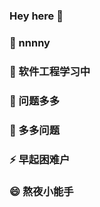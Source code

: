 ### Hey here 👋
### 🔭 nnnny
### 🌱 软件工程学习中
### 🤔 问题多多
### 💬 多多问题
### ⚡ 早起困难户
### 😄 熬夜小能手
<!--
**ny0416/ny0416** is a ✨ _special_ ✨ repository because its `README.md` (this file) appears on your GitHub profile.

Here are some ideas to get you started:

- 🔭 I’m currently working on ...
- 🌱 I’m currently learning ...
- 👯 I’m looking to collaborate on ...
- 🤔 I’m looking for help with ...
- 💬 Ask me about ...
- 📫 How to reach me: ...
- 😄 Pronouns: ...
- ⚡ Fun fact: ...
-->
